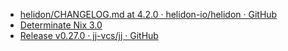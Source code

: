 - [helidon/CHANGELOG.md at 4.2.0 · helidon-io/helidon · GitHub](https://github.com/helidon-io/helidon/blob/4.2.0/CHANGELOG.md)
- [Determinate Nix 3.0](https://determinate.systems/posts/determinate-nix-30/)
- [Release v0.27.0 · jj-vcs/jj · GitHub](https://github.com/jj-vcs/jj/releases/tag/v0.27.0)